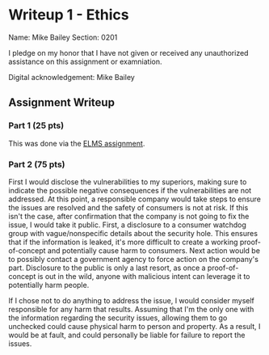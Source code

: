 Writeup 1 - Ethics
======

Name: Mike Bailey
Section: 0201

I pledge on my honor that I have not given or received any unauthorized assistance on this assignment or examniation.

Digital acknowledgement: Mike Bailey

## Assignment Writeup

### Part 1 (25 pts)

This was done via the [ELMS assignment](https://myelms.umd.edu/courses/1251976/assignments/4726433).

### Part 2 (75 pts)

First I would disclose the vulnerabilities to my superiors, making sure to indicate the possible negative consequences if the vulnerabilities are not addressed. At this point, a responsible company would take steps to ensure the issues are resolved and the safety of consumers is not at risk. If this isn't the case, after confirmation that the company is not going to fix the issue, I would take it public. First, a disclosure to a consumer watchdog group with vague/nonspecific details about the security hole. This ensures that if the information is leaked, it's more difficult to create a working proof-of-concept and potentially cause harm to consumers. Next action would be to possibly contact a government agency to force action on the company's part. Disclosure to the public is only a last resort, as once a proof-of-concept is out in the wild, anyone with malicious intent can leverage it to potentially harm people.

If I chose not to do anything to address the issue, I would consider myself responsible for any harm that results. Assuming that I'm the only one with the information regarding the security issues, allowing them to go unchecked could cause physical harm to person and property. As a result, I would be at fault, and could personally be liable for failure to report the issues.
